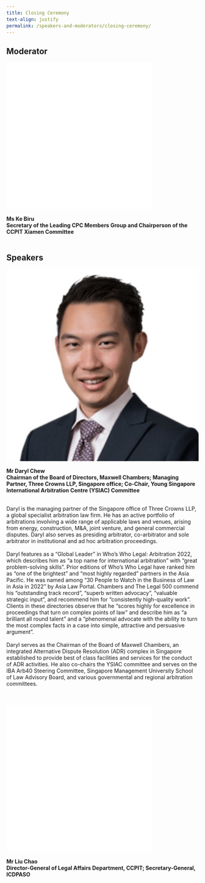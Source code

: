 ```yaml
---
title: Closing Ceremony
text-align: justify
permalink: /speakers-and-moderators/closing-ceremony/
---
```

<style> 
.content img {
  max-width: 200px;
  margin-left: 0;
}
</style>

## Moderator

<div class="sgds-container">
  <div class="row is-desktop">
    <div class="col is-10-mobile is-10-tablet is-3-desktop is-3-widescreen is-3-fullhd">
    <img src="/images/blank.png" alt=""> 
    </div>
    <div class="col">
    <p>
<b>Ms Ke Biru <br>
    Secretary of the Leading CPC Members Group and Chairperson of the CCPIT Xiamen Committee <br> <br> </b>
</p>
    </div>
  </div>
  </div>

## Speakers

<div class="sgds-container">
  <div class="row is-desktop">
    <div class="col is-10-mobile is-10-tablet is-3-desktop is-3-widescreen is-3-fullhd">
    <img src="/images/speakers-closing remarks-Daryl Chew3.jpg" alt="Photo of Mr Daryl Chew"> 
    </div>
    <div class="col">
    <p>
    <b>Mr Daryl Chew <br>
    Chairman of the Board of Directors, Maxwell Chambers; Managing Partner, Three Crowns LLP, Singapore office; Co-Chair, Young Singapore International Arbitration Centre (YSIAC) Committee <br> <br> </b>
      
Daryl is the managing partner of the Singapore office of Three Crowns LLP, a global specialist arbitration law firm. He has an active portfolio of arbitrations involving a wide range of applicable laws and venues, arising from energy, construction, M&A, joint venture, and general commercial disputes. Daryl also serves as presiding arbitrator, co-arbitrator and sole arbitrator in institutional and ad hoc arbitration proceedings.<br><br>
      Daryl features as a “Global Leader” in Who’s Who Legal: Arbitration 2022, which describes him as “a top name for international arbitration” with “great problem-solving skills”. Prior editions of Who’s Who Legal have ranked him as “one of the brightest” and “most highly regarded” partners in the Asia Pacific. He was named among “30 People to Watch in the Business of Law in Asia in 2022” by Asia Law Portal. Chambers and The Legal 500 commend his “outstanding track record”, “superb written advocacy”, “valuable strategic input”, and recommend him for “consistently high-quality work”. Clients in these directories observe that he “scores highly for excellence in proceedings that turn on complex points of law” and describe him as “a brilliant all round talent” and a “phenomenal advocate with the ability to turn the most complex facts in a case into simple, attractive and persuasive argument”.<br><br>
      Daryl serves as the Chairman of the Board of Maxwell Chambers, an integrated Alternative Dispute Resolution (ADR) complex in Singapore established to provide best of class facilities and services for the conduct of ADR activities. He also co-chairs the YSIAC committee and serves on the IBA Arb40 Steering Committee, Singapore Management University School of Law Advisory Board, and various governmental and regional arbitration committees.
</p>
    </div>
  </div>
<br>
  <br>
  <div class="row is-desktop">
    <div class="col is-10-mobile is-10-tablet is-3-desktop is-3-widescreen is-3-fullhd">
    <img src="/images/blank.png" alt=""> 
    </div>
    <div class="col">
    <p>
<b>Mr Liu Chao <br>
    Director-General of Legal Affairs Department, CCPIT; Secretary-General, ICDPASO<br> <br> </b>
</p>
    </div>
  </div>

